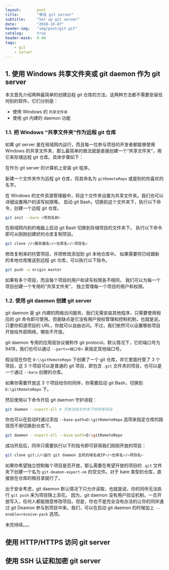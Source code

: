 ```yaml
---
layout:       post
title:        "架设 git server"
subtitle:     "Set up git server"
date:         "2018-10-07"
header-img:   "img/post/git.gif"
catalog:      true
header-mask:  0.40
tags:
    - git
    - server
---
```


## 1. 使用 Windows 共享文件夹或 git daemon 作为 git server

本文首先介绍两种最简单的创建远程 git 仓库的方法，这两种方法都不需要安装任何别的软件。它们分别是：
- 使用 Windows 的 `共享文件夹`
- 使用 git 内建的 daemon 功能

### 1.1. 把 Windows “共享文件夹”作为远程 git 仓库

如果 git server 是在局域网内运行，而且每一位参与项目的开发者都能够使用 Windows 的共享文件夹，那么最简单的做法就是直接创建一个“共享文件夹”，用它来存储远程 git 仓库。具体步骤如下：

在作为 git server 的计算机上安装 git 程序。

新建一个文件夹作为远程 git 仓库，将其命名为 `gitRemoteRepo` 或是别的你喜欢的名字。 

在 Windows 的文件资源管理器中，将这个文件夹设置为共享文件夹。我们也可以详细设置用户的读写权限等。
启动 git Bash，切换到这个文件夹下，执行以下命令，创建一个远程 git 仓库。

```sh
git init --bare <项目名称>
```

在局域网内别的电脑上启动 git Bash 切换到存储项目的文件夹下。
执行以下命令即可从刚刚创建好的仓库复制项目。

```sh
git clone //<服务器名>/<仓库名>/<项目名>
```

修改复制来的托管项目，并把修改添加到 git 本地仓库中。
如果需要将已经跟新的本地仓库推送到远程 git 仓库，可以执行以下指令。

```sh
git push -u origin master
```

如果有多个项目，而且每个项目的用户和读写权限各不相同，
我们可以为每一个项目创建一个专用的“共享文件夹”，
独立管理每一个项目的用户和权限。

### 1.2. 使用 git daemon 创建 git server

git daemon 是 git 内建的网络访问服务，我们无需安装其他程序，只需要使用相应的 git 命令即可使用。但是缺点是它没有用户授权管理和控制机制，也就是说，只要你知道项目的 URL，你就可以自由访问。不过，我们依然可以设置哪些项目开放给外部网络，哪些不开放。

git daemon 专用的应用层协议被称作 git protocol。默认情况下，它的端口号为 9418，我们也可以通过 `--port=<端口号>` 来指定其他端口号。

假设现在你在 `D:\\gitRemoteRepo` 下创建了一个 git 仓库，并它里面托管了 3 个项目，这 3 个项目可以是普通的 git 项目，即包含 `.git` 文件夹的项目，也可以是一个通过 `--bare` 创建的仓库。

如果你需要开放这 3 个项目给你的同伴，你需要启动 git Bash，切换到 `D:\gitRemoteRepo` 下。

然后使用以下命令开启 git daemon 守护进程：

```sh
git daemon --export-all # 开放当前文件夹下的所有项目
```

你也可以在启动时通过添加 `--base-path=D:\gitRemoteRepo` 选项来指定仓库的路径而不用切换到仓库下。

```sh
git daemon --export-all --base-path=D:\gitRemoteRepo
```

成功开启后，同伴只需要执行以下的指令即可获得我们刚刚开放的项目：

```sh
git clone git://<运行 git daemon 主机的域名或IP>/<仓库名>/<项目名>
```

如果你希望独立控制每个项目是否开放，那么需要在希望开放的项目的 `.git` 文件夹下创建一个名为 `git-deamon-export-ok` 的空文件。对于 bare 类型的仓库，直接放在仓库的根目录就行了。

出于安全考虑，git daemon 默认情况下只允许读取，也就是说，你的同伴无法执行 `git push` 来为项目锦上添花。
因为，git daemon 没有用户验证机制，一旦开放写入，任何人都能随意修改项目。但是，你也不是完全没有办法的让你的同伴通过 git Deamon 参与到项目中来。我们，可以在启动 git daemon 的时候加上 `--enable=receive-pack` 选项。


未完待续。。。


## 使用 HTTP/HTTPS 访问 git server



## 使用 SSH 认证和加密 git server